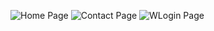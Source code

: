 

![Home Page](https://github.com/HARSHAD8058/xenonstack_test/assets/90023120/4e8d91f1-dded-45ca-89da-edef5b3bbab0)
![Contact Page](https://github.com/HARSHAD8058/xenonstack_test/assets/90023120/55b97546-16f5-41e3-8444-a5ea91620d20)
![WLogin Page](https://github.com/HARSHAD8058/xenonstack_test/assets/90023120/af7e2bbe-621e-4ea5-99e4-cd66d27ce57f)
